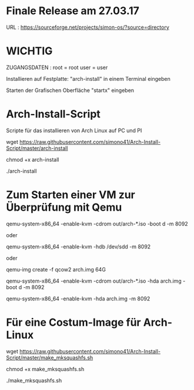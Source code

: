 # Finale Release am 27.03.17

URL : https://sourceforge.net/projects/simon-os/?source=directory

# WICHTIG

ZUGANGSDATEN : root = root
               user = user
               
Installieren auf Festplatte: "arch-install" in einem Terminal eingeben

Starten der Grafischen Oberfläche "startx" eingeben

# Arch-Install-Script
Scripte für das installieren von Arch Linux auf PC und PI

wget https://raw.githubusercontent.com/simono41/Arch-Install-Script/master/arch-install

chmod +x arch-install

./arch-install

# Zum Starten einer VM zur Überprüfung mit Qemu

qemu-system-x86_64 -enable-kvm -cdrom out/arch-*.iso -boot d -m 8092

oder

qemu-system-x86_64 -enable-kvm -hdb /dev/sdd -m 8092

oder

qemu-img create -f qcow2 arch.img 64G

qemu-system-x86_64 -enable-kvm -cdrom out/arch-*.iso -hda arch.img -boot d -m 8092

qemu-system-x86_64 -enable-kvm -hda arch.img -m 8092

# Für eine Costum-Image für Arch-Linux

wget https://raw.githubusercontent.com/simono41/Arch-Install-Script/master/make_mksquashfs.sh

chmod +x make_mksquashfs.sh

./make_mksquashfs.sh
